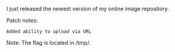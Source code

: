I just released the newest version of my online image repository.

Patch notes:

    Added ability to upload via URL

Note: The flag is located in /tmp/.
